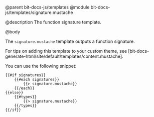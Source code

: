 @parent bit-docs-js/templates
@module bit-docs-js/templates/signature.mustache

@description The function signature template.

@body

The `signature.mustache` template outputs a function signature.

For tips on adding this template to your custom theme, see
[bit-docs-generate-html/site/default/templates/content.mustache].

You can use the following snippet:

```
{{#if signatures}}
    {{#each signatures}}
        {{> signature.mustache}}
    {{/each}}
{{else}}
    {{#types}}
        {{> signature.mustache}}
    {{/types}}
{{/if}}
```
